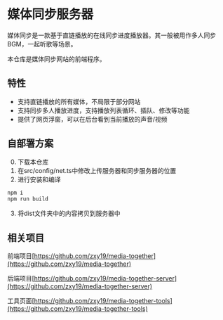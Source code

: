# 媒体同步服务器

媒体同步是一款基于直链播放的在线同步进度播放器。其一般被用作多人同步BGM，一起听歌等场景。

本仓库是媒体同步网站的前端程序。

## 特性

- 支持直链播放的所有媒体，不局限于部分网站
- 支持同步多人播放进度，支持播放列表循环、插队、修改等功能
- 提供了网页浮窗，可以在后台看到当前播放的声音/视频

## 自部署方案

0. 下载本仓库
1. 在src/config/net.ts中修改上传服务器和同步服务器的位置
2. 进行安装和编译
```sh
npm i
npm run build
```
3. 将dist文件夹中的内容拷贝到服务器中

## 相关项目

前端项目[https://github.com/zxy19/media-together](https://github.com/zxy19/media-together)

后端项目[https://github.com/zxy19/media-together-server](https://github.com/zxy19/media-together-server)

工具页面[https://github.com/zxy19/media-together-tools](https://github.com/zxy19/media-together-tools)
